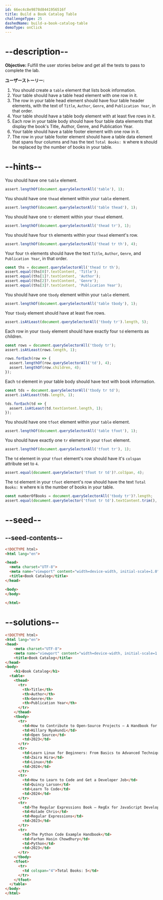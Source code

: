 ```yaml
---
id: 66ec4c8e9878d8441956516f
title: Build a Book Catalog Table
challengeType: 25
dashedName: build-a-book-catalog-table
demoType: onClick
---
```


# --description--

**Objective:** Fulfill the user stories below and get all the tests to pass to complete the lab.

**ユーザーストーリー:**

1. You should create a `table` element that lists book information.
1. Your table should have a table head element with one row in it.
1. The row in your table head element should have four table header elements, with the text of `Title`, `Author`, `Genre`, and `Publication Year`, in that order.
1. Your table should have a table body element with at least five rows in it.
1. Each row in your table body should have four table data elements that display the book's Title, Author, Genre, and Publication Year.
1. Your table should have a table footer element with one row in it.
1. The row in your table footer element should have a table data element that spans four columns and has the text `Total Books: N` where `N` should be replaced by the number of books in your table.

# --hints--

You should have one `table` element.

```js
assert.lengthOf(document.querySelectorAll('table'), 1);
```

You should have one `thead` element within your `table` element.

```js
assert.lengthOf(document.querySelectorAll('table thead'), 1);
```

You should have one `tr` element within your `thead` element.

```js
assert.lengthOf(document.querySelectorAll('thead tr'), 1);
```

You should have four `th` elements within your `thead` element's row.

```js
assert.lengthOf(document.querySelectorAll('thead tr th'), 4);
```

Your four `th` elements should have the text `Title`, `Author`, `Genre`, and `Publication Year`, in that order.

```js
const ths = document.querySelectorAll('thead tr th');
assert.equal(ths[0]?.textContent, 'Title');
assert.equal(ths[1]?.textContent, 'Author');
assert.equal(ths[2]?.textContent, 'Genre');
assert.equal(ths[3]?.textContent, 'Publication Year');
```

You should have one `tbody` element within your `table` element.

```js
assert.lengthOf(document.querySelectorAll('table tbody'), 1);
```

Your `tbody` element should have at least five rows.

```js
assert.isAtLeast(document.querySelectorAll('tbody tr').length, 5);
```

Each row in your `tbody` element should have exactly four `td` elements as children.

```js
const rows = document.querySelectorAll('tbody tr');
assert.isAtLeast(rows.length, 1);

rows.forEach(row => {
  assert.lengthOf(row.querySelectorAll('td'), 4);
  assert.lengthOf(row.children, 4);
});
```

Each `td` element in your table body should have text with book information.

```js
const tds = document.querySelectorAll('tbody tr td');
assert.isAtLeast(tds.length, 1);

tds.forEach(td => {
  assert.isAtLeast(td.textContent.length, 1);
});
```

You should have one `tfoot` element within your `table` element.

```js
assert.lengthOf(document.querySelectorAll('table tfoot'), 1);
```

You should have exactly one `tr` element in your `tfoot` element.

```js
assert.lengthOf(document.querySelectorAll('tfoot tr'), 1);
```

The `td` element in your `tfoot` element's row should have it's `colspan` attribute set to `4`.

```js
assert.equal(document.querySelector('tfoot tr td')?.colSpan, 4);
```

The `td` element in your `tfoot` element's row should have the text `Total Books: N` where `N` is the number of books in your table.

```js
const numberOfBooks = document.querySelectorAll('tbody tr')?.length;
assert.equal(document.querySelector('tfoot tr td').textContent.trim(), `Total Books: ${numberOfBooks}`);
```

# --seed--

## --seed-contents--

```html
<!DOCTYPE html>
<html lang="en">

<head>
  <meta charset="UTF-8">
  <meta name="viewport" content="width=device-width, initial-scale=1.0">
  <title>Book Catalog</title>
</head>

<body>
</body>

</html>
```

# --solutions--

```html
<!DOCTYPE html>
<html lang="en">
<head>
    <meta charset="UTF-8">
    <meta name="viewport" content="width=device-width, initial-scale=1.0">
    <title>Book Catalog</title>
</head>
<body>
    <h1>Book Catalog</h1>
  <table>
    <thead>
      <tr>
        <th>Title</th>
        <th>Author</th>
        <th>Genre</th>
        <th>Publication Year</th>
      </tr>
    </thead>
    <tbody>
      <tr>
        <td>How to Contribute to Open-Source Projects – A Handbook for Beginners</td>
        <td>Hillary Nyakundi</td>
        <td>Open Source</td>
        <td>2023</td>
      </tr>
      <tr>
        <td>Learn Linux for Beginners: From Basics to Advanced Techniques</td>
        <td>Zaira Hira</td>
        <td>Linux</td>
        <td>2024</td>
      </tr>
      <tr>
        <td>How to Learn to Code and Get a Developer Job</td>
        <td>Quincy Larson</td>
        <td>Learn To Code</td>
        <td>2024</td>
      </tr>
      <tr>
        <td>The Regular Expressions Book – RegEx for JavaScript Developers</td>
        <td>Kolade Chris</td>
        <td>Regular Expressions</td>
        <td>2023</td>
      </tr>
      <tr>
        <td>The Python Code Example Handbook</td>
        <td>Farhan Hasin Chowdhury</td>
        <td>Python</td>
        <td>2023</td>
      </tr>
    </tbody>
    <tfoot>
      <tr>
        <td colspan="4">Total Books: 5</td>
      </tr>
    </tfoot>
  </table>
</body>
</html>
```
